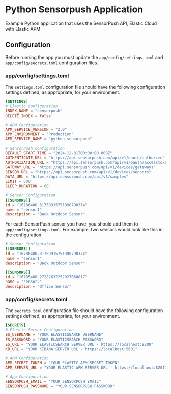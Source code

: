 # Python Sensorpush Application

Example Python application that uses the SensorPush API, Elastic Cloud with Elastic APM

## Configuration

Before running the app you must update the `app/config/settings.toml` and `app/config/secrets.toml` configuration files.

### app/config/settings.toml

The `settings.toml` configuration file should have the following configuration settings defined, as appropriate, for your
environment.

```toml
[SETTINGS]
# Elastic configuration
INDEX_NAME = "sensorpush"
DELETE_INDEX = false

# APM Configuration
APM_SERVICE_VERSION = "2.0"
APM_ENVIRONMENT = "Production"
APM_SERVICE_NAME = "python-sensorpush"

# SensorPush Configuration
DEFAULT_START_TIME = "2024-12-01T00:00:00.000Z"
AUTHENTICATE_URL = "https://api.sensorpush.com/api/v1/oauth/authorize"
AUTHORIZATION_URL = "https://api.sensorpush.com/api/v1/oauth/accesstoken"
GATEWAY_URL = "https://api.sensorpush.com/api/v1/devices/gateways"
SENSOR_URL = "https://api.sensorpush.com/api/v1/devices/sensors"
DATA_URL = "https://api.sensorpush.com/api/v1/samples"
LIMIT = 500
SLEEP_DURATION = 60

# Sensor Configuration
[[SENSORS]]
id = "16786480.31759915751390790374"
name = "sensor1"
description = "Back Outdoor Sensor"
```

For each SensorPush sensor you have, you should add them to `app/config/settings.toml`.  For example, two sensors would look
like this in the configuration.

```toml
# Sensor Configuration
[[SENSORS]]
id = "16786480.31759915751390790374"
name = "sensor1"
description = "Back Outdoor Sensor"

[[SENSORS]]
id = "16785468.27282632252927060817"
name = "sensor2"
description = "Office Sensor"
```

### app/config/secrets.toml

The `secrets.toml` configuration file should have the following configuration settings defined, as appropriate, for your
environment.

```toml
[SECRETS]
# Elastic Server Configuration
ES_USERNAME = "YOUR ELASTICSEARCH USERNAME"
ES_PASSWORD = "YOUR ELASTICSEARCH PASSWORD"
ES_URL = "YOUR ELASTICSEARCH SERVER URL - https://localhost:9200"
KB_URL = "YOUR KIBANA SERVER URL - https://localhost:5601"

# APM Configuration
APM_SECRET_TOKEN = "YOUR ELASTIC APM SECRET TOKEN"
APM_SERVER_URL = "YOUR ELASTIC APM SERVER URL - https://localhost:8201"

# App Configuration
SENSORPUSH_EMAIL = "YOUR SENSORPUSH EMAIL"
SENSORPUSH_PASSWORD = "YOUR SENSORPUSH PASSWORD"
```
